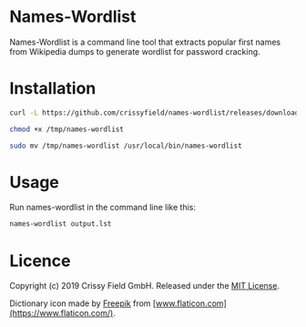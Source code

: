 # Names-Wordlist
Names-Wordlist is a command line tool that extracts popular first names from Wikipedia dumps to generate wordlist for password cracking.

# Installation
```bash
curl -L https://github.com/crissyfield/names-wordlist/releases/download/v1.0.0/names-wordlist-`uname -s`-`uname -m` >/tmp/names-wordlist

chmod +x /tmp/names-wordlist

sudo mv /tmp/names-wordlist /usr/local/bin/names-wordlist
```
# Usage

Run names-wordlist in the command line like this:
```bash
names-wordlist output.lst
```
# Licence
Copyright (c) 2019 Crissy Field GmbH. Released under the
[MIT License](https://github.com/crissyfield/names-wordlist/blob/master/LICENSE).

Dictionary icon made by [Freepik](https://www.flaticon.com/authors/freepik) from
[www.flaticon.com](https://www.flaticon.com/).
